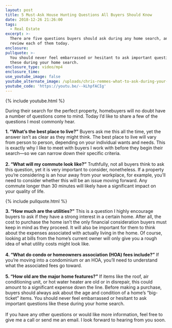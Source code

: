 ```yaml
---
layout: post
title: 5 Must-Ask House Hunting Questions All Buyers Should Know
date: 2018-12-26 21:26:00
tags:
  - Real Estate
excerpt: >-
  There are five questions buyers should ask during any home search, and we will
  review each of them today.
enclosure:
pullquote: >-
  You should never feel embarrassed or hesitant to ask important questions like
  these during your home search.
enclosure_type: video/mp4
enclosure_time:
use_youtube_image: false
youtube_alternate_image: /uploads/chris-remmes-what-to-ask-during-your-house-hunt-youtube-1.jpg
youtube_code: 'https://youtu.be/--kLhpfACIg'
---
```


{% include youtube.html %}

During their search for the perfect property, homebuyers will no doubt have a number of questions come to mind. Today I’d like to share a few of the questions I most commonly hear. 

**1. “What’s the best place to live?”** Buyers ask me this all the time, yet the answer isn’t as clear as they might think. The best place to live will vary from person to person, depending on your individual wants and needs. This is exactly why I like to meet with buyers I work with before they begin their search—so we can narrow down their specific criteria. <br><br>**2. “What will my commute look like?”** Truthfully, not all buyers think to ask this question, yet it is very important to consider, nonetheless. If a property you’re considering is an hour away from your workplace, for example, you’ll need to consider whether this will be an issue moving forward. Any commute longer than 30 minutes will likely have a significant impact on your quality of life.

{% include pullquote.html %}

**3. “How much are the utilities?”** This is a question I highly encourage buyers to ask if they have a strong interest in a certain home. After all, the cost to purchase the home isn’t the only financial consideration buyers must keep in mind as they proceed. It will also be important for them to think about the expenses associated with actually living in the home. Of course, looking at bills from the home’s current owner will only give you a rough idea of what utility costs might look like. <br><br>**4. “What do condo or homeowners association (HOA) fees include?”** If you’re moving into a condominium or an HOA, you’ll need to understand what the associated fees go toward. <br><br>**5. “How old are the major home features?”** If items like the roof, air conditioning unit, or hot water heater are old or in disrepair, this could amount to a significant expense down the line. Before making a purchase, buyers should always ask about the age and condition of a home’s “big-ticket” items. You should never feel embarrassed or hesitant to ask important questions like these during your home search. <br><br>If you have any other questions or would like more information, feel free to give me a call or send me an email. I look forward to hearing from you soon.<br>